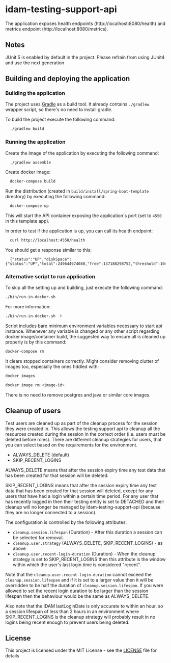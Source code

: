 # idam-testing-support-api


The application exposes health endpoints (http://localhost:8080/health) and metrics endpoint
(http://localhost:8080/metrics).

## Notes

JUnit 5 is enabled by default in the project. Please refrain from using JUnit4 and use the next generation

## Building and deploying the application

### Building the application

The project uses [Gradle](https://gradle.org) as a build tool. It already contains
`./gradlew` wrapper script, so there's no need to install gradle.

To build the project execute the following command:

```bash
  ./gradlew build
```

### Running the application

Create the image of the application by executing the following command:

```bash
  ./gradlew assemble
```

Create docker image:

```bash
  docker-compose build
```

Run the distribution (created in `build/install/spring-boot-template` directory)
by executing the following command:

```bash
  docker-compose up
```

This will start the API container exposing the application's port
(set to `4550` in this template app).

In order to test if the application is up, you can call its health endpoint:

```bash
  curl http://localhost:4550/health
```

You should get a response similar to this:

```
  {"status":"UP","diskSpace":{"status":"UP","total":249644974080,"free":137188298752,"threshold":10485760}}
```

### Alternative script to run application

To skip all the setting up and building, just execute the following command:

```bash
./bin/run-in-docker.sh
```

For more information:

```bash
./bin/run-in-docker.sh -h
```

Script includes bare minimum environment variables necessary to start api instance. Whenever any variable is changed or any other script regarding docker image/container build, the suggested way to ensure all is cleaned up properly is by this command:

```bash
docker-compose rm
```

It clears stopped containers correctly. Might consider removing clutter of images too, especially the ones fiddled with:

```bash
docker images

docker image rm <image-id>
```

There is no need to remove postgres and java or similar core images.

## Cleanup of users

Test users are cleaned up as part of the cleanup process for the session they were created in. This allows
the testing support api to cleanup all the resources created during the session in the correct order (i.e. users must be deleted
before roles). There are different cleanup strategies for users, that you can select based on the requirements for the environment.

* ALWAYS_DELETE (default)
* SKIP_RECENT_LOGINS

ALWAYS_DELETE means that after the session expiry time any test data that has been created for that session will be deleted.

SKIP_RECENT_LOGINS means that after the session expiry time any test data that has been created for that session will deleted,
except for any users that have had a login within a certain time period. For any user that has recently logged in then their testing
entity is set to DETACHED and their cleanup will no longer be managed by idam-testing-support-api (because they are no longer connected
to a session).

The configuration is controlled by the following attributes:

* `cleanup.session.lifespan` (Duration) - After this duration a session can be selected for removal.
* `cleanup.user.strategy` (ALWAYS_DELETE, SKIP_RECENT_LOGINS) - as above
* `cleanup.user.recent-login-duration` (Duration) - When the cleanup strategy is set to SKIP_RECENT_LOGINS then this attribute is the window within
which the user's last login time is considered "recent".

Note that the `cleanup.user.recent-login-duration` cannot exceed the `cleanup.session.lifespan` and if it is set to a larger value then it will be overridden
to be half the duration of `cleanup.session.lifespan`. If you were allowed to set the recent login duration to be larger than the session lifespan then the behaviour
would be the same as ALWAYS_DELETE.

Also note that the IDAM lastLoginDate is only accurate to within an hour, so a session lifespan of less than 2 hours in an environment
where SKIP_RECENT_LOGINS is the cleanup strategy will probably result in no logins being recent enough to prevent users being deleted.

## License

This project is licensed under the MIT License - see the [LICENSE](LICENSE) file for details


